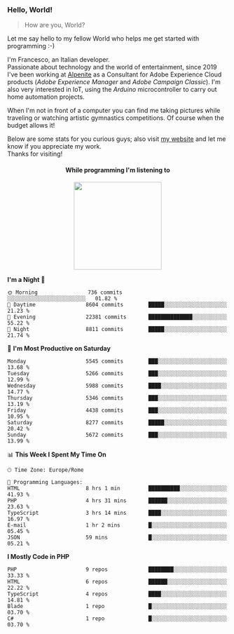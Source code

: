 ### Hello, World!

> How are you, World?

Let me say hello to my fellow World who helps me get started with programming :-)

I'm Francesco, an Italian developer.  
Passionate about technology and the world of entertainment, since 2019 I've been working at [Alpenite](https://www.alpenite.com) as a Consultant for Adobe Experience Cloud products (*Adobe Experience Manager* and *Adobe Campaign Classic*). I'm also very interested in IoT, using the *Arduino* microcontroller to carry out home automation projects.

When I'm not in front of a computer you can find me taking pictures while traveling or watching artistic gymnastics competitions. Of course when the budget allows it!

Below are some stats for you curious guys; also visit [my website](https://www.francescorega.eu) and let me know if you appreciate my work.  
Thanks for visiting!

<div align="center">
  <h4>While programming I'm listening to</h4>
  <a href="https://apps.francescorega.eu/now-playing/11147232609" target="_blank"><img src="https://apps.francescorega.eu/now-playing/11147232609" width="200"></a>
</div>

<!--START_SECTION:waka-->
**I'm a Night 🦉** 

```text
🌞 Morning                736 commits         ░░░░░░░░░░░░░░░░░░░░░░░░░   01.82 % 
🌆 Daytime                8604 commits        █████░░░░░░░░░░░░░░░░░░░░   21.23 % 
🌃 Evening                22381 commits       ██████████████░░░░░░░░░░░   55.22 % 
🌙 Night                  8811 commits        █████░░░░░░░░░░░░░░░░░░░░   21.74 % 
```
📅 **I'm Most Productive on Saturday** 

```text
Monday                   5545 commits        ███░░░░░░░░░░░░░░░░░░░░░░   13.68 % 
Tuesday                  5266 commits        ███░░░░░░░░░░░░░░░░░░░░░░   12.99 % 
Wednesday                5988 commits        ████░░░░░░░░░░░░░░░░░░░░░   14.77 % 
Thursday                 5346 commits        ███░░░░░░░░░░░░░░░░░░░░░░   13.19 % 
Friday                   4438 commits        ███░░░░░░░░░░░░░░░░░░░░░░   10.95 % 
Saturday                 8277 commits        █████░░░░░░░░░░░░░░░░░░░░   20.42 % 
Sunday                   5672 commits        ███░░░░░░░░░░░░░░░░░░░░░░   13.99 % 
```


📊 **This Week I Spent My Time On** 

```text
🕑︎ Time Zone: Europe/Rome

💬 Programming Languages: 
HTML                     8 hrs 1 min         ██████████░░░░░░░░░░░░░░░   41.93 % 
PHP                      4 hrs 31 mins       ██████░░░░░░░░░░░░░░░░░░░   23.63 % 
TypeScript               3 hrs 14 mins       ████░░░░░░░░░░░░░░░░░░░░░   16.97 % 
E-mail                   1 hr 2 mins         █░░░░░░░░░░░░░░░░░░░░░░░░   05.45 % 
JSON                     59 mins             █░░░░░░░░░░░░░░░░░░░░░░░░   05.21 % 
```

**I Mostly Code in PHP** 

```text
PHP                      9 repos             ████████░░░░░░░░░░░░░░░░░   33.33 % 
HTML                     6 repos             ██████░░░░░░░░░░░░░░░░░░░   22.22 % 
TypeScript               4 repos             ████░░░░░░░░░░░░░░░░░░░░░   14.81 % 
Blade                    1 repo              █░░░░░░░░░░░░░░░░░░░░░░░░   03.70 % 
C#                       1 repo              █░░░░░░░░░░░░░░░░░░░░░░░░   03.70 % 
```




<!--END_SECTION:waka-->
